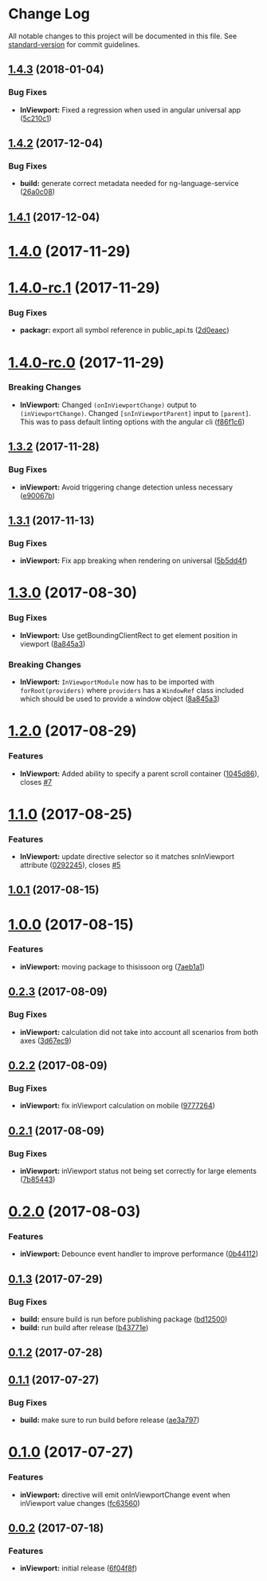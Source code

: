 # Change Log

All notable changes to this project will be documented in this file. See [standard-version](https://github.com/conventional-changelog/standard-version) for commit guidelines.

<a name="1.4.3"></a>
## [1.4.3](https://github.com/thisissoon/angular-inviewport/compare/v1.4.2...v1.4.3) (2018-01-04)


### Bug Fixes

* **InViewport:** Fixed a regression when used in angular universal app ([5c210c1](https://github.com/thisissoon/angular-inviewport/commit/5c210c1))



<a name="1.4.2"></a>
## [1.4.2](https://github.com/thisissoon/angular-inviewport/compare/v1.4.1...v1.4.2) (2017-12-04)


### Bug Fixes

* **build:** generate correct metadata needed for ng-language-service ([26a0c08](https://github.com/thisissoon/angular-inviewport/commit/26a0c08))



<a name="1.4.1"></a>
## [1.4.1](https://github.com/thisissoon/angular-inviewport/compare/v1.4.0...v1.4.1) (2017-12-04)



<a name="1.4.0"></a>
# [1.4.0](https://github.com/thisissoon/angular-inviewport/compare/v1.4.0-rc.1...v1.4.0) (2017-11-29)



<a name="1.4.0-rc.1"></a>
# [1.4.0-rc.1](https://github.com/thisissoon/angular-inviewport/compare/v1.4.0-rc.0...v1.4.0-rc.1) (2017-11-29)


### Bug Fixes

* **packagr:** export all symbol reference in public_api.ts ([2d0eaec](https://github.com/thisissoon/angular-inviewport/commit/2d0eaec))



<a name="1.4.0-rc.0"></a>
# [1.4.0-rc.0](https://github.com/thisissoon/angular-inviewport/compare/v1.3.2...v1.4.0-rc.0) (2017-11-29)

### Breaking Changes

* **InViewport:** Changed `(onInViewportChange)` output to `(inViewportChange)`. Changed `[snInViewportParent]` input to `[parent]`. This was to pass default linting options with the angular cli ([f86f1c6](https://github.com/thisissoon/angular-inviewport/commit/f86f1c6))


<a name="1.3.2"></a>
## [1.3.2](https://github.com/thisissoon/angular-inviewport/compare/v1.3.1...v1.3.2) (2017-11-28)


### Bug Fixes

* **inViewport:** Avoid triggering change detection unless necessary ([e90067b](https://github.com/thisissoon/angular-inviewport/commit/e90067b))



<a name="1.3.1"></a>
## [1.3.1](https://github.com/thisissoon/angular-inviewport/compare/v1.3.0...v1.3.1) (2017-11-13)


### Bug Fixes

* **inViewport:** Fix app breaking when rendering on universal ([5b5dd4f](https://github.com/thisissoon/angular-inviewport/commit/5b5dd4f))



<a name="1.3.0"></a>
# [1.3.0](https://github.com/thisissoon/angular-inviewport/compare/v1.2.0...v1.3.0) (2017-08-30)


### Bug Fixes

* **InViewport:** Use getBoundingClientRect to get element position in viewport ([8a845a3](https://github.com/thisissoon/angular-inviewport/commit/8a845a3))

### Breaking Changes

* **InViewport:** `InViewportModule` now has to be imported with `forRoot(providers)` where `providers` has a `WindowRef` class included which should be used to provide a window object ([8a845a3](https://github.com/thisissoon/angular-inviewport/commit/8a845a3))

<a name="1.2.0"></a>
# [1.2.0](https://github.com/thisissoon/angular-inviewport/compare/v1.1.0...v1.2.0) (2017-08-29)


### Features

* **InViewport:** Added ability to specify a parent scroll container ([1045d86](https://github.com/thisissoon/angular-inviewport/commit/1045d86)), closes [#7](https://github.com/thisissoon/angular-inviewport/issues/7)



<a name="1.1.0"></a>
# [1.1.0](https://github.com/thisissoon/angular-inviewport/compare/v1.0.1...v1.1.0) (2017-08-25)


### Features

* **InViewport:** update directive selector so it matches snInViewport attribute ([0292245](https://github.com/thisissoon/angular-inviewport/commit/0292245)), closes [#5](https://github.com/thisissoon/angular-inviewport/issues/5)



<a name="1.0.1"></a>
## [1.0.1](https://github.com/thisissoon/angular-inviewport/compare/v1.0.0...v1.0.1) (2017-08-15)



<a name="1.0.0"></a>
# [1.0.0](https://github.com/thisissoon/angular-inviewport/compare/v0.2.3...v1.0.0) (2017-08-15)


### Features

* **inViewport:** moving package to thisissoon org ([7aeb1a1](https://github.com/thisissoon/angular-inviewport/commit/7aeb1a1))



<a name="0.2.3"></a>
## [0.2.3](https://github.com/edoparearyee/angular-inviewport/compare/v0.2.2...v0.2.3) (2017-08-09)


### Bug Fixes

* **inViewport:** calculation did not take into account all scenarios from both axes ([3d67ec9](https://github.com/edoparearyee/angular-inviewport/commit/3d67ec9))



<a name="0.2.2"></a>
## [0.2.2](https://github.com/edoparearyee/angular-inviewport/compare/v0.2.1...v0.2.2) (2017-08-09)


### Bug Fixes

* **inViewport:** fix inViewport calculation on mobile ([9777264](https://github.com/edoparearyee/angular-inviewport/commit/9777264))



<a name="0.2.1"></a>
## [0.2.1](https://github.com/edoparearyee/angular-inviewport/compare/v0.2.0...v0.2.1) (2017-08-09)


### Bug Fixes

* **inViewport:** inViewport status not being set correctly for large elements ([7b85443](https://github.com/edoparearyee/angular-inviewport/commit/7b85443))



<a name="0.2.0"></a>
# [0.2.0](https://github.com/edoparearyee/angular-inviewport/compare/v0.1.3...v0.2.0) (2017-08-03)

### Features

* **inViewport:** Debounce event handler to improve performance ([0b44112](https://github.com/edoparearyee/angular-inviewport/commit/0b44112))


<a name="0.1.3"></a>
## [0.1.3](https://github.com/edoparearyee/angular-inviewport/compare/v0.1.2...v0.1.3) (2017-07-29)


### Bug Fixes

* **build:** ensure build is run before publishing package ([bd12500](https://github.com/edoparearyee/angular-inviewport/commit/bd12500))
* **build:** run build after release ([b43771e](https://github.com/edoparearyee/angular-inviewport/commit/b43771e))



<a name="0.1.2"></a>
## [0.1.2](https://github.com/edoparearyee/angular-inviewport/compare/v0.1.1...v0.1.2) (2017-07-28)


<a name="0.1.1"></a>
## [0.1.1](https://github.com/edoparearyee/angular-inviewport/compare/v0.1.0...v0.1.1) (2017-07-27)

### Bug Fixes

* **build:** make sure to run build before release ([ae3a797](https://github.com/edoparearyee/angular-inviewport/commit/ae3a797))


<a name="0.1.0"></a>
# [0.1.0](https://github.com/edoparearyee/angular-inviewport/compare/0.0.2...0.1.0) (2017-07-27)


### Features

* **inViewport:** directive will emit onInViewportChange event when inViewport value changes ([fc63560](https://github.com/edoparearyee/angular-inviewport/commit/fc63560))



<a name="0.0.2"></a>
## [0.0.2](https://github.com/edoparearyee/angular-inviewport/commit/6f04f8f) (2017-07-18)

### Features

* **inViewport:** initial release ([6f04f8f](https://github.com/edoparearyee/angular-inviewport/commit/6f04f8f))
